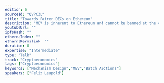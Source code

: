 ```yaml
---
edition: 6
sourceId: "QVPC3L"
title: "Towards Fairer DEXs on Ethereum"
description: "MEV is inherent to Ethereum and cannot be banned at the core protocol layer. Dapps should therefore carefully assess and reduce the amount of MEV they create. Multi-dimensional batch auctions with just in time competition for order flow offer a fundamentally fairer way of trading on Ethereum. P2P matching reduces the amount of extractable AMM interactions, while best price execution is guaranteed through a network of competing “solvers”."
youtubeUrl: ""
ipfsHash: ""
ethernaIndex: ""
ethernaPermalink: ""
duration: 0
expertise: "Intermediate"
type: "Talk"
track: "Cryptoeconomics"
tags: ["Cryptoeconomics"]
keywords: ["Mechanism Design","MEV","Batch Auctions"]
speakers: ["Felix Leupold"]
---
```


